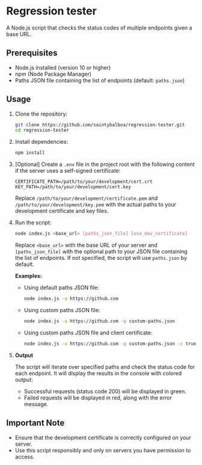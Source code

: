 # Regression tester

A Node.js script that checks the status codes of multiple endpoints given a base URL.

## Prerequisites

- Node.js installed (version 10 or higher)
- npm (Node Package Manager)
- Paths JSON file containing the list of endpoints (default: `paths.json`)

## Usage

1. Clone the repository:

   ```bash
   git clone https://github.com/saintybalboa/regression-tester.git
   cd regression-tester
   ```

2. Install dependencies:

   ```bash
   npm install
   ```

3. [Optional] Create a `.env` file in the project root with the following content if the server uses a self-signed certificate:

   ```env
   CERTIFICATE_PATH=/path/to/your/development/cert.crt
   KEY_PATH=/path/to/your/development/cert.key
   ```

   Replace `/path/to/your/development/certificate.pem` and `/path/to/your/development/key.pem` with the actual paths to your development certificate and key files.

4. Run the script:

   ```bash
   node index.js <base_url> [paths_json_file] [use_dev_certificate]
   ```

   Replace `<base_url>` with the base URL of your server and `[paths_json_file]` with the optional path to your JSON file containing the list of endpoints. If not specified, the script will use `paths.json` by default.

   **Examples:**

   - Using default paths JSON file:

      ```bash
      node index.js -u https://github.com
      ```

   - Using custom paths JSON file:

      ```bash
      node index.js -u https://github.com -p custom-paths.json
      ```

   - Using custom paths JSON file and client certificate:

      ```bash
      node index.js -u https://github.com -p custom-paths.json -c true
      ```

5. **Output**

   The script will iterate over specified paths and check the status code for each endpoint. It will display the results in the console with colored output:

   - Successful requests (status code 200) will be displayed in green.
   - Failed requests will be displayed in red, along with the error message.

## Important Note

- Ensure that the development certificate is correctly configured on your server.
- Use this script responsibly and only on servers you have permission to access.
